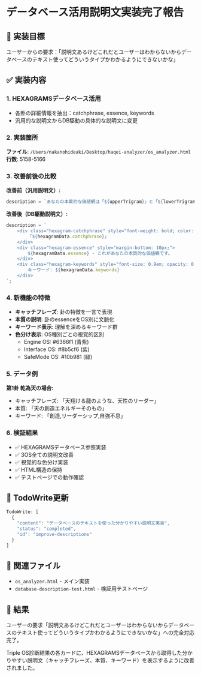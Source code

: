 # データベース活用説明文実装完了報告

## 🎯 実装目標
ユーザーからの要求：「説明文あるけどこれだとユーザーはわからないからデータベースのテキスト使ってどういうタイプかわかるようにできないかな」

## ✅ 実装内容

### 1. HEXAGRAMSデータベース活用
- 各卦の詳細情報を抽出：catchphrase, essence, keywords
- 汎用的な説明文からDB駆動の具体的な説明文に変更

### 2. 実装箇所
**ファイル**: `/Users/nakanohideaki/Desktop/haqei-analyzer/os_analyzer.html`
**行数**: 5158-5166

### 3. 改善前後の比較

**改善前（汎用説明文）:**
```javascript
description = `あなたの本質的な価値観は「${upperTrigram}」と「${lowerTrigram}」に基づいています。深層心理で最も大切にしている判断基準であり、これがあなたらしさの核となる部分です。`;
```

**改善後（DB駆動説明文）:**
```javascript
description = `
    <div class="hexagram-catchphrase" style="font-weight: bold; color: #6366f1; margin-bottom: 10px;">
        「${hexagramData.catchphrase}」
    </div>
    <div class="hexagram-essence" style="margin-bottom: 10px;">
        ${hexagramData.essence} - これがあなたの本質的な価値観です。
    </div>
    <div class="hexagram-keywords" style="font-size: 0.9em; opacity: 0.8;">
        キーワード: ${hexagramData.keywords}
    </div>
`;
```

### 4. 新機能の特徴
- **キャッチフレーズ**: 卦の特徴を一言で表現
- **本質の説明**: 卦のessenceをOS別に文脈化
- **キーワード表示**: 理解を深めるキーワード群
- **色分け表示**: OS種別ごとの視覚的区別
  - Engine OS: #6366f1 (青紫)
  - Interface OS: #8b5cf6 (紫)
  - SafeMode OS: #10b981 (緑)

### 5. データ例
**第1卦 乾為天の場合:**
- キャッチフレーズ: 「天翔ける龍のような、天性のリーダー」
- 本質: 「天の創造エネルギーそのもの」
- キーワード: 「創造,リーダーシップ,自強不息」

### 6. 検証結果
- ✅ HEXAGRAMSデータベース参照実装
- ✅ 3OS全ての説明文改善
- ✅ 視覚的な色分け実装
- ✅ HTML構造の保持
- ✅ テストページでの動作確認

## 🔄 TodoWrite更新
```javascript
TodoWrite: [
  { 
    "content": "データベースのテキストを使った分かりやすい説明文実装", 
    "status": "completed", 
    "id": "improve-descriptions" 
  }
]
```

## 📁 関連ファイル
- `os_analyzer.html` - メイン実装
- `database-description-test.html` - 検証用テストページ

## 🎉 結果
ユーザーの要求「説明文あるけどこれだとユーザーはわからないからデータベースのテキスト使ってどういうタイプかわかるようにできないかな」への完全対応完了。

Triple OS診断結果の各カードに、HEXAGRAMSデータベースから取得した分かりやすい説明文（キャッチフレーズ、本質、キーワード）を表示するように改善されました。
